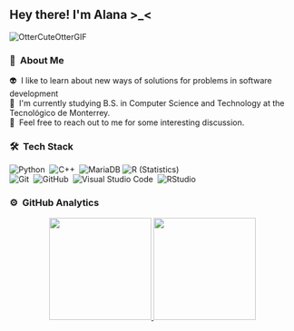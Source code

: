 <h2>Hey there! I'm Alana >_< </h2>
  
![OtterCuteOtterGIF](https://github.com/user-attachments/assets/267d0699-8add-44eb-8038-6c417a816baa)


### 🦦 &nbsp;About Me

👽 &nbsp;I like to learn about new ways of solutions for problems in software development\
👾 &nbsp;I'm currently studying B.S. in Computer Science and Technology at the Tecnológico de Monterrey.\
💬 &nbsp;Feel free to reach out to me for some interesting discussion.




### 🛠 &nbsp;Tech Stack

![Python](https://img.shields.io/badge/-Python-05122A?style=flat&logo=python)&nbsp;
![C++](https://img.shields.io/badge/-C++-05122A?style=flat&logo=C%2B%2B&logoColor=00599C)&nbsp;
![MariaDB](https://img.shields.io/badge/-MariaDB-05122A?style=flat&logo=mariadb)
![R (Statistics)](https://img.shields.io/badge/-R-05122A?style=flat&logo=R&logoColor=276DC3)\
![Git](https://img.shields.io/badge/-Git-05122A?style=flat&logo=git)&nbsp;
![GitHub](https://img.shields.io/badge/-GitHub-05122A?style=flat&logo=github)&nbsp;
![Visual Studio Code](https://img.shields.io/badge/-Visual%20Studio%20Code-05122A?style=flat&logo=visual-studio-code&logoColor=007ACC)&nbsp;
![RStudio](https://img.shields.io/badge/-RStudio-05122A?style=flat&logo=rstudio)&nbsp;

### ⚙ &nbsp;GitHub Analytics

<p align="center">
<a href="https://github.com/Apanawa">
  <img height="180em" src="https://github-readme-stats-eight-theta.vercel.app/api?username=AlanaMM06&show_icons=true&theme=algolia&include_all_commits=true&count_private=true"/>
  <img height="180em" src="https://github-readme-stats-eight-theta.vercel.app/api/top-langs/?username=AlanaMM06&layout=compact&langs_count=8&theme=algolia"/>
</a>
</p>
  
